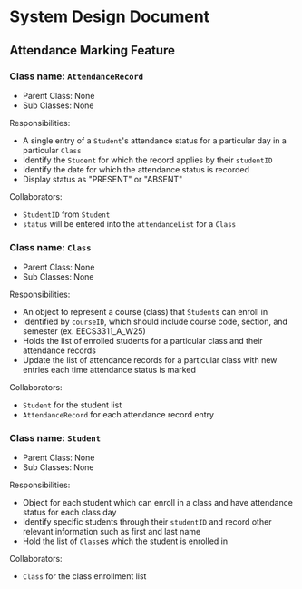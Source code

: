 # System Design Document

## Attendance Marking Feature

### Class name: `AttendanceRecord`
- Parent Class: None
- Sub Classes: None

Responsibilities:
- A single entry of a `Student`'s attendance status for a particular day in a particular `Class`
- Identify the `Student` for which the record applies by their `studentID`
- Identify the date for which the attendance status is recorded
- Display status as "PRESENT" or "ABSENT"

Collaborators:
- `StudentID` from `Student`
- `status` will be entered into the `attendanceList` for a `Class`

### Class name: `Class`
- Parent Class: None
- Sub Classes: None

Responsibilities:
- An object to represent a course (class) that `Student`s can enroll in
- Identified by `courseID`, which should include course code, section, and semester (ex. EECS3311_A_W25)
- Holds the list of enrolled students for a particular class and their attendance records
- Update the list of attendance records for a particular class with new entries each time attendance status is marked

Collaborators:
- `Student` for the student list
- `AttendanceRecord` for each attendance record entry

### Class name: `Student`
- Parent Class: None
- Sub Classes: None

Responsibilities:
- Object for each student which can enroll in a class and have attendance status for each class day
- Identify specific students through their `studentID` and record other relevant information such as first and last name
- Hold the list of `Class`es which the student is enrolled in

Collaborators:
- `Class` for the class enrollment list
